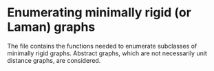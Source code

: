 # Enumerating minimally rigid (or Laman) graphs


The file contains the functions needed to enumerate subclasses of minimally rigid graphs. Abstract graphs, which are not necessarily unit distance graphs, are considered.
